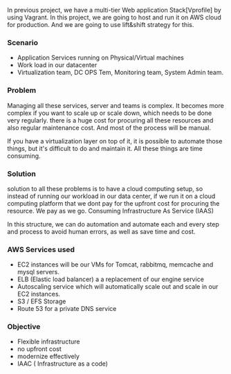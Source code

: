 In previous project, we have a multi-tier Web application Stack[Vprofile] by using Vagrant. In this project, we are going to host and run it on AWS cloud for production. And we are going to use lift&shift strategy for this.

### Scenario

- Application Services running on Physical/Virtual machines
- Work load in our datacenter
- Virtualization team, DC OPS Tem, Monitoring team, System Admin team.

### Problem

  Managing all these services, server and teams is complex. It becomes more complex if you want to scale up or scale down, which needs to be done very regularly. there is a huge cost for procuring all these resources and also regular maintenance cost. And most of the process will be manual.

  If you have a virtualization layer on top of it, it is possible to automate those things, but it's difficult to do and maintain it. All these things are time consuming.

### Solution

solution to all these problems is to have a cloud computing setup, so instead of running our workload in our data center, if we run it on a cloud computing platform that we dont pay for the upfront cost for procuring the resource. We pay as we go. Consuming Infrastructure As Service (IAAS)

In this structure, we can do automation and automate each and every step and process to avoid human errors, as well as save time and cost.

### AWS Services used
  - EC2 instances will be our VMs for Tomcat, rabbitmq, memcache and mysql servers.
  - ELB (Elastic load balancer) a a replacement of our engine service
  - Autoscaling service which will automatically scale out and scale in our EC2 instances.
  - S3 / EFS Storage
  - Route 53 for a private DNS service

### Objective
  - Flexible infrastructure
  - no upfront cost
  - modernize effectively
  - IAAC ( Infrastructure as a code)

